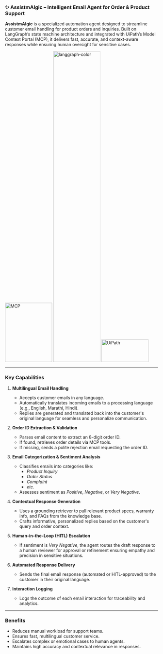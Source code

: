 ### ✨ **AssistmAIgic** – Intelligent Email Agent for Order & Product Support

**AssistmAIgic** is a specialized automation agent designed to streamline customer email handling for product orders and inquiries. Built on LangGraph’s state machine architecture and integrated with UiPath’s Model Context Portal (MCP), it delivers fast, accurate, and context-aware responses while ensuring human oversight for sensitive cases.

<img width="155" height="195" alt="MCP" src="https://github.com/user-attachments/assets/bcf6b1bb-947c-414a-8c57-e0f070cb7706" />


<img width="155" height="1024" alt="langgraph-color" src="https://github.com/user-attachments/assets/875ddd39-6cdf-4a97-be29-71282bb1341d" />


<img width="155" height="74" alt="UiPath" src="https://github.com/user-attachments/assets/582d0009-a105-4325-9292-912b17ce066a" />


---

### Key Capabilities

1. **Multilingual Email Handling**
   - Accepts customer emails in any language.
   - Automatically translates incoming emails to a processing language (e.g., English, Marathi, Hindi).
   - Replies are generated and translated back into the customer's original language for seamless and personalize communication.

2. **Order ID Extraction & Validation**
   - Parses email content to extract an 8-digit order ID.
   - If found, retrieves order details via MCP tools.
   - If missing, sends a polite rejection email requesting the order ID.

3. **Email Categorization & Sentiment Analysis**
   - Classifies emails into categories like:
     - *Product Inquiry*
     - *Order Status*
     - *Complaint*
     - *etc.*
   - Assesses sentiment as *Positive*, *Negative*, or *Very Negative*.

4. **Contextual Response Generation**
   - Uses a grounding retriever to pull relevant product specs, warranty info, and FAQs from the knowledge base.
   - Crafts informative, personalized replies based on the customer's query and order context.

5. **Human-in-the-Loop (HITL) Escalation**
   - If sentiment is *Very Negative*, the agent routes the draft response to a human reviewer for approval or refinement ensuring empathy and precision in sensitive situations.

6. **Automated Response Delivery**
   - Sends the final email response (automated or HITL-approved) to the customer in their original language.

7. **Interaction Logging**
   - Logs the outcome of each email interaction for traceability and analytics.

---

### Benefits

- Reduces manual workload for support teams.
- Ensures fast, multilingual customer service.
- Escalates complex or emotional cases to human agents.
- Maintains high accuracy and contextual relevance in responses.
